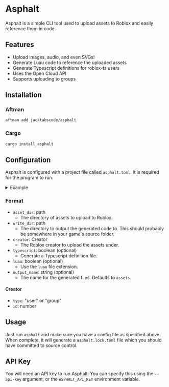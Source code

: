 # Asphalt

Asphalt is a simple CLI tool used to upload assets to Roblox and easily reference them in code.

## Features

-   Upload images, audio, and even SVGs!
-   Generate Luau code to reference the uploaded assets
-   Generate Typescript definitions for roblox-ts users
-   Uses the Open Cloud API
-   Supports uploading to groups

## Installation

### Aftman

```sh
aftman add jacktabscode/asphalt
```

### Cargo

```sh
cargo install asphalt
```

## Configuration

Asphalt is configured with a project file called `asphalt.toml`. It is required for the program to run.

<details>
<summary>Example</summary>

```toml
asset_dir = "test/"
write_dir = "output/"
typescript = true
luau = true

[creator]
type = "user"
id = 9670971
```
</details>

### Format

- `asset_dir`: path
	- The directory of assets to upload to Roblox.
- `write_dir`: path
	- The directory to output the generated code to. This should probably be somewhere in your game's source folder.
- `creator`: Creator
	- The Roblox creator to upload the assets under.
- `typescript`: boolean (optional)
	- Generate a Typescript definition file.
- `luau`: boolean (optional)
	- Use the `luau` file extension.
- `output_name`: string (optional)
	- The name for the generated files. Defaults to `assets`.

#### Creator

- `type`: "user" or "group"
- `id`: number

## Usage

Just run `asphalt` and make sure you have a config file as specified above. When complete, it will generate a `asphalt.lock.toml` file which you should have committed to source control.

## API Key

You will need an API key to run Asphalt. You can specify this using the `--api-key` argument, or the `ASPHALT_API_KEY` environment variable.
